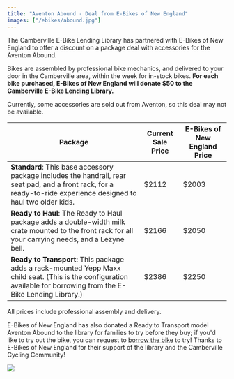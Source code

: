 ```yaml
---
title: "Aventon Abound - Deal from E-Bikes of New England"
images: ["/ebikes/abound.jpg"]
---
```


The Camberville E-Bike Lending Library has partnered with E-Bikes of New
England to offer a discount on a package deal with accessories for the Aventon
Abound.

Bikes are assembled by professional bike mechanics, and delivered to your door
in the Camberville area, within the week for in-stock bikes. **For each bike
purchased, E-Bikes of New England will donate $50 to the Camberville E-Bike
Lending Library.**

Currently, some accessories are sold out from Aventon, so this deal may not
be available. 

| Package | Current Sale Price | E-Bikes of New England Price |
| ------- | ------------------ | ---------------------------- |
| **Standard**: This base accessory package includes the handrail, rear seat pad, and a front rack, for a ready-to-ride experience designed to haul two older kids. | $2112 | $2003 |
| **Ready to Haul**: The Ready to Haul package adds a double-width milk crate mounted to the front rack for all your carrying needs, and a Lezyne bell. | $2166 | $2050 |
| **Ready to Transport**:  This package adds a rack-mounted Yepp Maxx child seat. (This is the configuration available for borrowing from the E-Bike Lending Library.) | $2386 |  $2250 |

All prices include professional assembly and delivery.

E-Bikes of New England has also donated a Ready to Transport model Aventon Abound to the library for families to try before they buy; if you'd like to try out the bike, you can request to [borrow the bike](https://forms.gle/WkBo3KS4jfbQtgAr7) to try! Thanks to E-Bikes of New England for their support of the library and the Camberville Cycling Community!


<img src="/ebikesne.jpg" />
